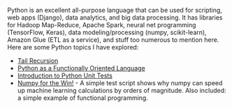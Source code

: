 Python is an excellent all-purpose language that can be used for scripting, web apps (Django), data analytics, and big data processing. It has libraries for Hadoop Map-Reduce, Apache Spark, neural net programming (TensorFlow, Keras), data modeling/processing (numpy, scikit-learn), Amazon Glue (ETL as a service), and stuff too numerous to mention here. Here are some Python topics I have explored:

* [Tail Recursion](https://github.com/chrisfalter/DataScience/blob/master/Python/Tail-Recursion.MD)
* [Python as a Functionally Oriented Language](https://github.com/chrisfalter/DataScience/blob/master/Python/FunctionalOrientation.MD)
* [Introduction to Python Unit Tests](https://github.com/chrisfalter/DataScience/tree/master/Python/IntroToUnitTest)
* [Numpy for the Win!](https://github.com/chrisfalter/DataScience/blob/master/Python/WhyNumpy-Optimization.MD) - A simple test script shows why numpy can speed up machine learning calculations by orders of magnitude. Also included: a simple example of functional programming.

